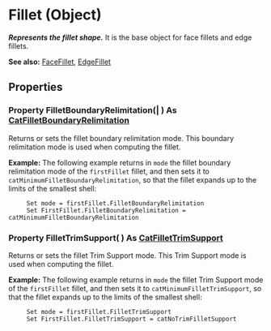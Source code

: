 # Fillet (Object)

**_Represents the fillet shape._**
It is the base object for face fillets and edge fillets.

**See also:**      [FaceFillet](../PartInterfaces/interface_FaceFillet_21018.md), [EdgeFillet](../PartInterfaces/interface_EdgeFillet_21112.md)

## Properties

### Property **FilletBoundaryRelimitation**(| ) As [CatFilletBoundaryRelimitation](../PartInterfaces/enum_CatFilletBoundaryRelimitation_178785.md)

   Returns or sets the fillet boundary relimitation mode. This boundary relimitation mode is used when computing the fillet.

**Example:**     The following example returns in `mode` the fillet boundary relimitation mode of the `firstFillet` fillet, and then sets it to `catMinimumFilletBoundaryRelimitation`, so that the fillet expands up to the limits of the smallest shell:

```VBScript
     Set mode = firstFillet.FilletBoundaryRelimitation
     Set FirstFillet.FilletBoundaryRelimitation = catMinimumFilletBoundaryRelimitation

```

### Property **FilletTrimSupport**( ) As [CatFilletTrimSupport](../PartInterfaces/enum_CatFilletTrimSupport_86376.md)

   Returns or sets the fillet Trim Support mode. This Trim Support mode is used when computing the fillet.

**Example:**     The following example returns in `mode` the fillet Trim Support mode of the `firstFillet` fillet, and then sets it to `catMinimumFilletTrimSupport`, so that the fillet expands up to the limits of the smallest shell:

```VBScript
     Set mode = firstFillet.FilletTrimSupport
     Set FirstFillet.FilletTrimSupport = catNoTrimFilletSupport

```